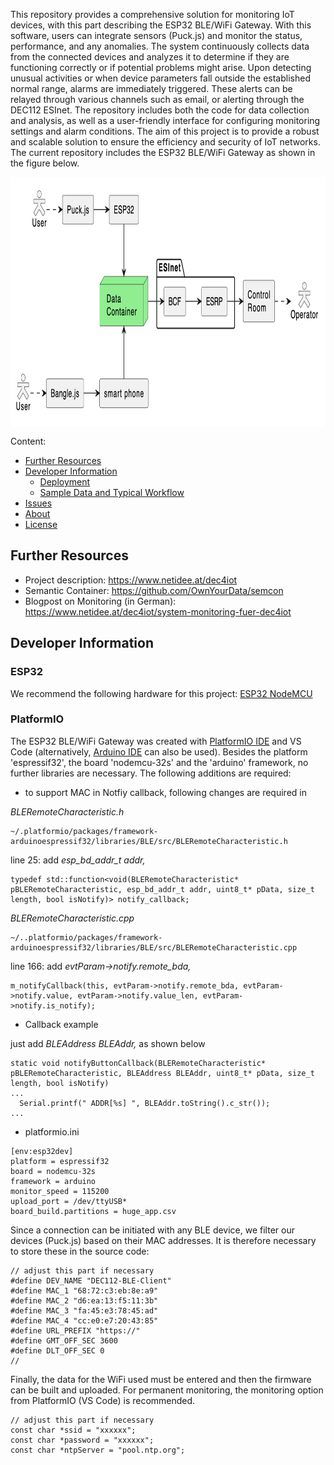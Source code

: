 
This repository provides a comprehensive solution for monitoring IoT devices, with this part describing the ESP32 BLE/WiFi Gateway. With this software, users can integrate sensors (Puck.js) and monitor the status, performance, and any anomalies. The system continuously collects data from the connected devices and analyzes it to determine if they are functioning correctly or if potential problems might arise. Upon detecting unusual activities or when device parameters fall outside the established normal range, alarms are immediately triggered. These alerts can be relayed through various channels such as email, or alerting through the DEC112 ESInet. The repository includes both the code for data collection and analysis, as well as a user-friendly interface for configuring monitoring settings and alarm conditions. The aim of this project is to provide a robust and scalable solution to ensure the efficiency and security of IoT networks. The current repository includes the ESP32 BLE/WiFi Gateway as shown in the figure below.

<img align="center" src="https://raw.githubusercontent.com/dec112/dc-iot/main/app/assets/images/system.png" height="400">

Content:
* [Further Resources](#further-resources)
* [Developer Information](#developer-information)
    * [Deployment](#deployment)
    * [Sample Data and Typical Workflow](#sample-data-and-typical-workflow)
* [Issues](#issues)
* [About](#about)
* [License](#license)

## Further Resources
* Project description: https://www.netidee.at/dec4iot    
* Semantic Container: https://github.com/OwnYourData/semcon    
* Blogpost on Monitoring (in German): https://www.netidee.at/dec4iot/system-monitoring-fuer-dec4iot

## Developer Information

### ESP32

We recommend the following hardware for this project: [ESP32 NodeMCU](https://www.berrybase.at/esp32-nodemcu-development-board?c=2473)

### PlatformIO

The ESP32 BLE/WiFi Gateway was created with [PlatformIO IDE](https://platformio.org/) and VS Code (alternatively, [Arduino IDE](https://www.arduino.cc/en/software) can also be used). Besides the platform 'espressif32', the board 'nodemcu-32s' and the 'arduino' framework, no further libraries are necessary. The following additions are required:

- to support MAC in Notfiy callback, following changes are required in

_BLERemoteCharacteristic.h_
`````
~/.platformio/packages/framework-arduinoespressif32/libraries/BLE/src/BLERemoteCharacteristic.h
`````

line 25: add <em>esp_bd_addr_t addr,</em>

`````
typedef std::function<void(BLERemoteCharacteristic* pBLERemoteCharacteristic, esp_bd_addr_t addr, uint8_t* pData, size_t length, bool isNotify)> notify_callback;
`````

_BLERemoteCharacteristic.cpp_

`````
~/..platformio/packages/framework-arduinoespressif32/libraries/BLE/src/BLERemoteCharacteristic.cpp
`````

line 166: add <em>evtParam->notify.remote_bda,</em>

`````
m_notifyCallback(this, evtParam->notify.remote_bda, evtParam->notify.value, evtParam->notify.value_len, evtParam->notify.is_notify);
`````

- Callback example

just add <em>BLEAddress BLEAddr,</em> as shown below

`````
static void notifyButtonCallback(BLERemoteCharacteristic* pBLERemoteCharacteristic, BLEAddress BLEAddr, uint8_t* pData, size_t length, bool isNotify)
...
  Serial.printf(" ADDR[%s] ", BLEAddr.toString().c_str());
...
`````
- platformio.ini

`````
[env:esp32dev]
platform = espressif32
board = nodemcu-32s
framework = arduino
monitor_speed = 115200
upload_port = /dev/ttyUSB*
board_build.partitions = huge_app.csv
`````

Since a connection can be initiated with any BLE device, we filter our devices (Puck.js) based on their MAC addresses. It is therefore necessary to store these in the source code:
```
// adjust this part if necessary
#define DEV_NAME "DEC112-BLE-Client"
#define MAC_1 "68:72:c3:eb:8e:a9"
#define MAC_2 "d6:ea:13:f5:11:3b"
#define MAC_3 "fa:45:e3:78:45:ad"
#define MAC_4 "cc:e0:e7:20:43:85"
#define URL_PREFIX "https://"
#define GMT_OFF_SEC 3600
#define DLT_OFF_SEC 0
//
```

Finally, the data for the WiFi used must be entered and then the firmware can be built and uploaded. For permanent monitoring, the monitoring option from PlatformIO (VS Code) is recommended. 
```
// adjust this part if necessary
const char *ssid = "xxxxxx";
const char *password = "xxxxxx";
const char *ntpServer = "pool.ntp.org";
```


